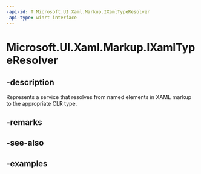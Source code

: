 ```yaml
---
-api-id: T:Microsoft.UI.Xaml.Markup.IXamlTypeResolver
-api-type: winrt interface
---
```


# Microsoft.UI.Xaml.Markup.IXamlTypeResolver

<!--
public interface IXamlTypeResolver
-->

## -description

Represents a service that resolves from named elements in XAML markup to the appropriate CLR type.

## -remarks

## -see-also

## -examples
